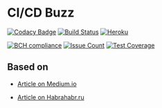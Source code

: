 CI/CD Buzz
==========

[![Codacy Badge](https://api.codacy.com/project/badge/Grade/4e704a67b9d040169373e963cd720f53)](https://www.codacy.com/app/arhix/cicd-buzz?utm_source=github.com&utm_medium=referral&utm_content=arhix/cicd-buzz&utm_campaign=badger)
[![Build Status](https://travis-ci.org/arhix/cicd-buzz.svg?branch=master)](https://travis-ci.org/arhix/cicd-buzz)
[![Heroku](http://heroku-badge.herokuapp.com/?app=aqueous-atoll-24021&style=flat&svg=1)](https://aqueous-atoll-24021.herokuapp.com/)

[![BCH compliance](https://bettercodehub.com/edge/badge/arhix/cicd-buzz?branch=master)](https://bettercodehub.com/)
[![Issue Count](https://codeclimate.com/github/arhix/cicd-buzz/badges/issue_count.svg)](https://codeclimate.com/github/arhix/cicd-buzz)
[![Test Coverage](https://codeclimate.com/github/arhix/cicd-buzz/badges/coverage.svg)](https://codeclimate.com/github/arhix/cicd-buzz/coverage)

Based on
--------

* [Article on Medium.io](https://medium.com/bettercode/how-to-build-a-modern-ci-cd-pipeline-5faa01891a5b)

* [Article on Habrahabr.ru](https://habrahabr.ru/company/southbridge/blog/329262/)